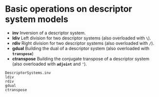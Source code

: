 # Basic operations on descriptor system models

* **inv**  Inversion of a descriptor system.
* **ldiv**   Left division for two descriptor systems (also overloaded with **`\`**).
* **rdiv**   Right division for two descriptor systems (also overloaded with **`/`**).
* **gdual**   Building the dual of a descriptor system (also overloaded with **`transpose`**)
* **ctranspose**  Building the conjugate transpose of a descriptor system (also overloaded with **`adjoint`** and **`'`**).

```@docs
DescriptorSystems.inv
ldiv
rdiv
gdual
ctranspose
```
